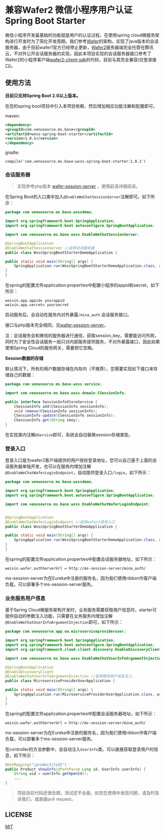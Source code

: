 # 兼容Wafer2 微信小程序用户认证Spring Boot Starter

微信小程序开发最基础的功能就是用户的认证过程，在使用spring cloud微服务架构进行开发时为了简化开发周期，我们参考[Wafer](https://github.com/tencentyun/wafer)的架构，实现了java版本的会话服务器，由于目前wafer1官方已经停止更新，[Wafer2](https://github.com/tencentyun/wafer2-quickstart)服务器端完全托管在腾讯云，不对外公开会话服务器的实现，因此本项目实现的会话服务器接口参考了Wafer2的小程序客户端[wafer2-client-sdk](https://github.com/tencentyun/wafer2-client-sdk)的代码，目前与其完全兼容(仅登录接口)。

## 使用方法

**目前只支持Spring Boot 2.0以上版本。**

在您的spring boot项目中引入本项目依赖，然后增加相应功能注解和配置即可。

maven:

```xml
<dependency>
<groupId>com.venusource.ms.base</groupId>
<artifactId>wxss-spring-boot-starter</artifactId>
<version>1.0.1</version>
</dependency>
```

gradle:

```
compile('com.venusource.ms.base:wxss-spring-boot-starter:1.0.1')
```

### 会话服务器

> 实现参考php版本 [wafer-session-server](https://github.com/tencentyun/wafer-session-server) ，使用前请详细阅读。

在Spring Boot的入口类中加入`@EnableWeChatSessionServer`注解即可。如下所示：

```java
package com.venusource.ms.base.wxssdemo;

import org.springframework.boot.SpringApplication;
import org.springframework.boot.autoconfigure.SpringBootApplication;

import com.venusource.ms.base.wxss.EnableWeChatSessionServer;

@SpringBootApplication
@EnableWeChatSessionServer //启用会话服务器
public class WxssSpringBootStarterDemoApplication {

public static void main(String[] args) {
    SpringApplication.run(WxssSpringBootStarterDemoApplication.class, args);
}
}
```

在spring的配置文件application.properties中配置小程序的appid和secret，如下所示：

```
weixin.app.appid= yourappid
weixin.app.secret= yoursecret
```

启动服务后，会自动在服务内对外暴露`/mina_auth` 会话服务接口。

接口与php版本完全相同，见[wafer-session-server](https://github.com/tencentyun/wafer-session-server)。

注：会话服务会和微信的服务器进行通信，获取session\_key，需要能访问外网，同时为了安全性会话服务一般只对内部服务提供服务，不对外暴露接口，因此如果使用Spring Cloud的服务网关，需要把它忽略。

**Session数据的存储**

默认情况下，所有的用户数据存储在内存内（不推荐），您需要实现如下接口来存储自己的数据：

```java
package com.venusource.ms.base.wxss.service;

import com.venusource.ms.base.wxss.domain.CSessionInfo;

public interface SessionInfoStoreService {
    CSessionInfo add(CSessionInfo sessionInfo);
    void remove(CSessionInfo sessionInfo);
    CSessionInfo update(CSessionInfo sessionInfo);
    CSessionInfo get(String skey);
}
```
在实现类内注解`@Service`即可，系统会自动替换session存储类型。

### 登录入口

登录入口是为wafer2客户端提供的用户授权登录地址，您可以自己基于上面的会话服务器单独开发，也可以在服务内增加注解`@EnableWeChatWaferLoginEndpoint`，自动提供登录入口`/login`，如下所示：

```java
package com.venusource.ms.base.wxssdemo;

import org.springframework.boot.SpringApplication;
import org.springframework.boot.autoconfigure.SpringBootApplication;

import com.venusource.ms.base.wxss.EnableWeChatWaferLoginEndpoint;


@SpringBootApplication
@EnableWeChatWaferLoginEndpoint //启用wafer2登录入口
public class WxssSpringBootStarterDemoApplication {

public static void main(String[] args) {
    SpringApplication.run(WxssSpringBootStarterDemoApplication.class, args);
}
}
```

在spring的配置文件application.properties中配置会话服务器地址，如下所示：

```
weixin.wafer.authServerUrl = http://ms-session-server/mina_auth/
```

ms-session-server为在Eureka中注册的服务名，因为我们使用ribbon作客户端负载，可以部署多个ms-session-server服务。

### 业务服务用户信息

基于Spring Cloud微服务架构开发时，业务服务需要获取用户信息时，starter可提供自动的参数注入功能，只需要在业务服务内增加注解`@EnableWeChatUserInfoArgumentInjection`即可，如下所示：

```java
package com.venusource.app.oa.microserviceprovideruser;

import org.springframework.boot.SpringApplication;
import org.springframework.boot.autoconfigure.SpringBootApplication;
import org.springframework.cloud.client.discovery.EnableDiscoveryClient;

import com.venusource.ms.base.wxss.EnableWeChatUserInfoArgumentInjection;

@SpringBootApplication
@EnableDiscoveryClient
@EnableWeChatUserInfoArgumentInjection //启用微信用户信息注入。
public class MicroserviceProviderUserApplication {

public static void main(String[] args) {
    SpringApplication.run(MicroserviceProviderUserApplication.class, args);
}
}
```

在spring的配置文件application.properties中配置会话服务器地址，如下所示：

```
weixin.wafer.authServerUrl = http://ms-session-server/mina_auth/
```

ms-session-server为在Eureka中注册的服务名，因为我们使用ribbon作客户端负载，可以部署多个ms-session-server服务。

在controller的方法参数中，会自动注入`UserInfo`类，可以直接获取登录用户的信息，如下所示：

```java
@GetMapping("/product/{id}")
public Product showInfo(@PathParam Long id, UserInfo userInfo) {
    String uid = userInfo.getOpenId();
    ...
}
```

> 项目目前代码还很丑陋，测试还不全面，如您在使用中发现问题，请及时告诉我们，或直接pull request。

## LICENSE

[MIT](LICENSE)
